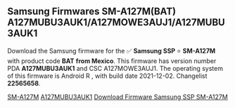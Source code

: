 <h2>Samsung Firmwares SM-A127M(BAT) A127MUBU3AUK1/A127MOWE3AUJ1/A127MUBU3AUK1</h2>
Download the Samsung firmware for the ✅ <strong>Samsung SSP </strong> ⭐ <strong>SM-A127M</strong> with product code <strong>BAT</strong> <strong> from Mexico</strong>. This firmware has version number PDA <strong>A127MUBU3AUK1</strong> and CSC A127MOWE3AUJ1. The operating system of this firmware is Android R , with build date 2021-12-02. Changelist <strong>22565658</strong>.


[SM-A127M](https://samfirm.shop/samsung/model/SM-A127M)
[A127MUBU3AUK1](https://samfirm.shop/samsung/pda/A127MUBU3AUK1)
[Download Firmware Samsung SSP SM-A127M](https://samfirm.shop/samsung/firmware/479331)

